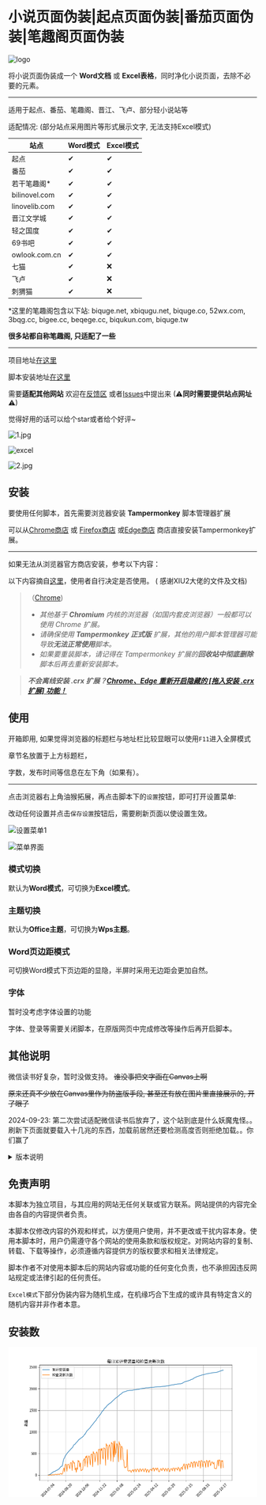 # 小说页面伪装|起点页面伪装|番茄页面伪装|笔趣阁页面伪装

![logo](https://s21.ax1x.com/2024/08/06/pkxPf0S.png)

将小说页面伪装成一个 **Word文档** 或 **Excel表格**，同时净化小说页面，去除不必要的元素。

___

适用于起点、番茄、笔趣阁、晋江、飞卢、部分轻小说站等

适配情况:
(部分站点采用图片等形式展示文字, 无法支持Excel模式)

| 站点            | Word模式 | Excel模式 |
|---------------|--------|---------|
| 起点            | ✔      | ✔       |
| 番茄            | ✔      | ✔       |
| 若干笔趣阁*        | ✔      | ✔       |
| bilinovel.com | ✔      | ✔       |
| linovelib.com | ✔      | ✔       |
| 晋江文学城         | ✔      | ✔       |
| 轻之国度          | ✔      | ✔       |
| 69书吧          | ✔      | ✔       |
| owlook.com.cn | ✔      | ✔       |
| 七猫            | ✔      | ❌       |
| 飞卢            | ✔      | ❌       |
| 刺猬猫           | ✔      | ❌       |

*这里的笔趣阁包含以下站: biquge.net, xbiqugu.net, biquge.co, 52wx.com, 3bqg.cc, bigee.cc, beqege.cc, biqukun.com, biquge.tw

**很多站都自称笔趣阁, 只适配了一些**
___

项目地址[在这里](https://github.com/NiaoBlush/novel-disguise)

脚本安装地址[在这里](https://greasyfork.org/zh-CN/scripts/499657)

需要**适配其他网站**
欢迎在[反馈区](https://greasyfork.org/zh-CN/scripts/499657-%E5%B0%8F%E8%AF%B4%E9%A1%B5%E9%9D%A2%E4%BC%AA%E8%A3%85-%E5%B0%8F%E8%AF%B4%E9%A1%B5%E9%9D%A2%E7%B2%BE%E7%AE%80-%E8%B5%B7%E7%82%B9%E9%A1%B5%E9%9D%A2%E4%BC%AA%E8%A3%85-%E7%95%AA%E8%8C%84%E9%A1%B5%E9%9D%A2%E4%BC%AA%E8%A3%85-%E7%AC%94%E8%B6%A3%E9%98%81%E9%A1%B5%E9%9D%A2%E4%BC%AA%E8%A3%85/feedback)
或者[Issues](https://github.com/NiaoBlush/novel-disguise/issues/new)中提出来 (⚠**同时需要提供站点网址**⚠)

觉得好用的话可以给个star或者给个好评~

![1.jpg](https://s21.ax1x.com/2024/07/05/pkRJ9nH.jpg)

![excel](https://s21.ax1x.com/2024/08/27/pAk5yxf.jpg)

![2.jpg](https://s21.ax1x.com/2024/07/05/pkRJYgU.jpg)

## 安装

要使用任何脚本，首先需要浏览器安装 **Tampermonkey** 脚本管理器扩展

可以从[Chrome商店](https://chrome.google.com/webstore/detail/tampermonkey/dhdgffkkebhmkfjojejmpbldmpobfkfo)
或 [Firefox商店](https://addons.mozilla.org/zh-CN/firefox/addon/tampermonkey/)
或[Edge商店](https://microsoftedge.microsoft.com/addons/detail/tampermonkey/iikmkjmpaadaobahmlepeloendndfphd?hl=zh-CN)
商店直接安装Tampermonkey扩展。

---

如果无法从浏览器官方商店安装，参考以下内容：

以下内容摘自[这里](https://github.com/XIU2/UserScript/blob/master/README.md)，使用者自行决定是否使用。 (
感谢XIU2大佬的文件及文档)

> （[Chrome](https://pan.lanpw.com/b073l8d1e))
> - _其他基于 **Chromium** 内核的浏览器（如国内套皮浏览器）一般都可以使用 Chrome 扩展。_
> - _请确保使用 **Tampermonkey 正式版** 扩展，其他的用户脚本管理器可能导致**无法正常使用**脚本。_
> - _如果要重装脚本，请记得在 Tampermonkey 扩展的**回收站中彻底删除**脚本后再去重新安装脚本。_

> _**不会离线安装 .crx
扩展？[Chrome、Edge 重新开启隐藏的 [拖入安装 .crx 扩展] 功能！](https://zhuanlan.zhihu.com/p/276027099)**_

## 使用

开箱即用, 如果觉得浏览器的标题栏与地址栏比较显眼可以使用`F11`进入全屏模式

章节名放置于上方标题栏，

字数，发布时间等信息在左下角（如果有）。

___

点击浏览器右上角油猴拓展，再点击脚本下的`设置`按钮，即可打开设置菜单:

改动任何设置并点击`保存设置`按钮后，需要刷新页面以使设置生效。

![设置菜单1](https://s21.ax1x.com/2024/09/23/pAQpUUK.jpg)

![菜单界面](https://s21.ax1x.com/2024/09/23/pAQpNE6.jpg)

### 模式切换

默认为**Word模式**，可切换为**Excel模式**。

### 主题切换

默认为**Office主题**，可切换为**Wps主题**。

### Word页边距模式

可切换Word模式下页边距的显隐，半屏时采用无边距会更加自然。

### 字体

暂时没考虑字体设置的功能

字体、登录等需要关闭脚本，在原版网页中完成修改等操作后再开启脚本。

## 其他说明

微信读书好复杂，暂时没做支持。
~~谁没事把文字画在Canvas上啊~~

~~原来还真不少放在Canvas里作为防盗版手段, 甚至还有放在图片里直接展示的, 开了眼了~~

2024-09-23: 第二次尝试适配微信读书后放弃了，这个站到底是什么妖魔鬼怪。。刷新下页面就要载入十几兆的东西，加载前居然还要检测高度否则拒绝加载。。你们赢了

<details>

<summary>版本说明</summary>

### v2.4

+ 引入菜单
+ 加入Wps主题
+ 适配69书吧

### v2.3

+ 适配轻之国度
+ 适配飞卢(word)

### v2.2

+ 适配晋江

### v2.1

+ 适配七猫(word)

### v2.0.0

大的来了

+ 新增**Excel模式**！
+ 适配 2k / 4k 分辨率

### 历史的版本信息不写了

</details>

## 免责声明

本脚本为独立项目，与其应用的网站无任何关联或官方联系。网站提供的内容完全由各自的内容提供者负责。

本脚本仅修改内容的外观和样式，以方便用户使用，并不更改或干扰内容本身。使用本脚本时，用户仍需遵守各个网站的使用条款和版权规定。对网站内容的复制、转载、下载等操作，必须遵循内容提供方的版权要求和相关法律规定。

脚本作者不对使用本脚本后的网站内容或功能的任何变化负责，也不承担因违反网站规定或法律引起的任何责任。

`Excel模式`下部分伪装内容为随机生成，在机缘巧合下生成的或许具有特定含义的随机内容并非作者本意。

## 安装数

![install_count](https://github.com/NiaoBlush/novel-disguise/blob/master/install_count.png?raw=true)
